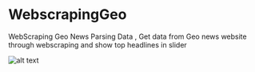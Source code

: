 # WebscrapingGeo
WebScraping Geo News Parsing Data , Get data from Geo news website through webscraping and show top headlines in slider

![alt text](http://url/to/img.png)

